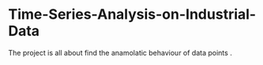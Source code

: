 # Time-Series-Analysis-on-Industrial-Data
The project is all about find the anamolatic behaviour of data points .
